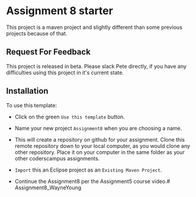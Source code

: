 # Assignment 8 starter


This project is a maven project and slightly different than some previous projects because of that.

## Request For Feedback

This project is released in beta. Please slack Pete directly, if you have any difficulties using this project in it's current state.

## Installation

To use this template:

- Click on the green `Use this template` button.

- Name your new project `Assignment8` when you are choosing a name.

- This will create a repository on github for your assignment. Clone this remote repository down to your local computer, as you would clone any other repository. Place it on your computer in the same folder as your other coderscampus assignments.

- `Import` this an Eclipse project as an `Existing Maven Project`.

- Continue the Assignment8 per the Assignment5 course video.# Assignment8_WayneYoung
